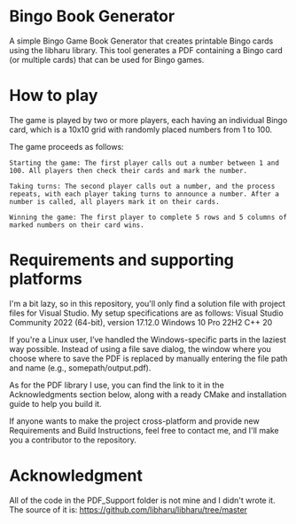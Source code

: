 # Bingo Book Generator

A simple Bingo Game Book Generator that creates printable Bingo cards using the libharu library. This tool generates a PDF containing a Bingo card (or multiple cards) that can be used for Bingo games.

# How to play

The game is played by two or more players, each having an individual Bingo card, which is a 10x10 grid with randomly placed numbers from 1 to 100.

The game proceeds as follows:

    Starting the game: The first player calls out a number between 1 and 100. All players then check their cards and mark the number.

    Taking turns: The second player calls out a number, and the process repeats, with each player taking turns to announce a number. After a number is called, all players mark it on their cards.

    Winning the game: The first player to complete 5 rows and 5 columns of marked numbers on their card wins.

# Requirements and supporting platforms

I'm a bit lazy, so in this repository, you'll only find a solution file with project files for Visual Studio. My setup specifications are as follows:
    Visual Studio Community 2022 (64-bit), version 17.12.0
    Windows 10 Pro 22H2
    C++ 20

If you're a Linux user, I’ve handled the Windows-specific parts in the laziest way possible. Instead of using a file save dialog, the window where you choose where to save the PDF is replaced by manually entering the file path and name (e.g., somepath/output.pdf).

As for the PDF library I use, you can find the link to it in the Acknowledgments section below, along with a ready CMake and installation guide to help you build it.

If anyone wants to make the project cross-platform and provide new Requirements and Build Instructions, feel free to contact me, and I'll make you a contributor to the repository.

# Acknowledgment

All of the code in the PDF_Support folder is not mine and I didn't wrote it.
The source of it is: https://github.com/libharu/libharu/tree/master
